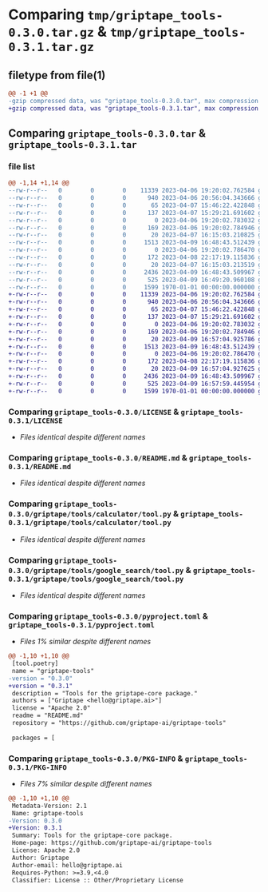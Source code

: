 # Comparing `tmp/griptape_tools-0.3.0.tar.gz` & `tmp/griptape_tools-0.3.1.tar.gz`

## filetype from file(1)

```diff
@@ -1 +1 @@
-gzip compressed data, was "griptape_tools-0.3.0.tar", max compression
+gzip compressed data, was "griptape_tools-0.3.1.tar", max compression
```

## Comparing `griptape_tools-0.3.0.tar` & `griptape_tools-0.3.1.tar`

### file list

```diff
@@ -1,14 +1,14 @@
--rw-r--r--   0        0        0    11339 2023-04-06 19:20:02.762584 griptape_tools-0.3.0/LICENSE
--rw-r--r--   0        0        0      940 2023-04-06 20:56:04.343666 griptape_tools-0.3.0/README.md
--rw-r--r--   0        0        0       65 2023-04-07 15:46:22.422848 griptape_tools-0.3.0/griptape/__init__.py
--rw-r--r--   0        0        0      137 2023-04-07 15:29:21.691602 griptape_tools-0.3.0/griptape/tools/__init__.py
--rw-r--r--   0        0        0        0 2023-04-06 19:20:02.783032 griptape_tools-0.3.0/griptape/tools/calculator/__init__.py
--rw-r--r--   0        0        0      169 2023-04-06 19:20:02.784946 griptape_tools-0.3.0/griptape/tools/calculator/manifest.yml
--rw-r--r--   0        0        0       20 2023-04-07 16:15:03.210825 griptape_tools-0.3.0/griptape/tools/calculator/requirements.txt
--rw-r--r--   0        0        0     1513 2023-04-09 16:48:43.512439 griptape_tools-0.3.0/griptape/tools/calculator/tool.py
--rw-r--r--   0        0        0        0 2023-04-06 19:20:02.786470 griptape_tools-0.3.0/griptape/tools/google_search/__init__.py
--rw-r--r--   0        0        0      172 2023-04-08 22:17:19.115836 griptape_tools-0.3.0/griptape/tools/google_search/manifest.yml
--rw-r--r--   0        0        0       20 2023-04-07 16:15:03.213519 griptape_tools-0.3.0/griptape/tools/google_search/requirements.txt
--rw-r--r--   0        0        0     2436 2023-04-09 16:48:43.509967 griptape_tools-0.3.0/griptape/tools/google_search/tool.py
--rw-r--r--   0        0        0      525 2023-04-09 16:49:20.960108 griptape_tools-0.3.0/pyproject.toml
--rw-r--r--   0        0        0     1599 1970-01-01 00:00:00.000000 griptape_tools-0.3.0/PKG-INFO
+-rw-r--r--   0        0        0    11339 2023-04-06 19:20:02.762584 griptape_tools-0.3.1/LICENSE
+-rw-r--r--   0        0        0      940 2023-04-06 20:56:04.343666 griptape_tools-0.3.1/README.md
+-rw-r--r--   0        0        0       65 2023-04-07 15:46:22.422848 griptape_tools-0.3.1/griptape/__init__.py
+-rw-r--r--   0        0        0      137 2023-04-07 15:29:21.691602 griptape_tools-0.3.1/griptape/tools/__init__.py
+-rw-r--r--   0        0        0        0 2023-04-06 19:20:02.783032 griptape_tools-0.3.1/griptape/tools/calculator/__init__.py
+-rw-r--r--   0        0        0      169 2023-04-06 19:20:02.784946 griptape_tools-0.3.1/griptape/tools/calculator/manifest.yml
+-rw-r--r--   0        0        0       20 2023-04-09 16:57:04.925786 griptape_tools-0.3.1/griptape/tools/calculator/requirements.txt
+-rw-r--r--   0        0        0     1513 2023-04-09 16:48:43.512439 griptape_tools-0.3.1/griptape/tools/calculator/tool.py
+-rw-r--r--   0        0        0        0 2023-04-06 19:20:02.786470 griptape_tools-0.3.1/griptape/tools/google_search/__init__.py
+-rw-r--r--   0        0        0      172 2023-04-08 22:17:19.115836 griptape_tools-0.3.1/griptape/tools/google_search/manifest.yml
+-rw-r--r--   0        0        0       20 2023-04-09 16:57:04.927625 griptape_tools-0.3.1/griptape/tools/google_search/requirements.txt
+-rw-r--r--   0        0        0     2436 2023-04-09 16:48:43.509967 griptape_tools-0.3.1/griptape/tools/google_search/tool.py
+-rw-r--r--   0        0        0      525 2023-04-09 16:57:59.445954 griptape_tools-0.3.1/pyproject.toml
+-rw-r--r--   0        0        0     1599 1970-01-01 00:00:00.000000 griptape_tools-0.3.1/PKG-INFO
```

### Comparing `griptape_tools-0.3.0/LICENSE` & `griptape_tools-0.3.1/LICENSE`

 * *Files identical despite different names*

### Comparing `griptape_tools-0.3.0/README.md` & `griptape_tools-0.3.1/README.md`

 * *Files identical despite different names*

### Comparing `griptape_tools-0.3.0/griptape/tools/calculator/tool.py` & `griptape_tools-0.3.1/griptape/tools/calculator/tool.py`

 * *Files identical despite different names*

### Comparing `griptape_tools-0.3.0/griptape/tools/google_search/tool.py` & `griptape_tools-0.3.1/griptape/tools/google_search/tool.py`

 * *Files identical despite different names*

### Comparing `griptape_tools-0.3.0/pyproject.toml` & `griptape_tools-0.3.1/pyproject.toml`

 * *Files 1% similar despite different names*

```diff
@@ -1,10 +1,10 @@
 [tool.poetry]
 name = "griptape-tools"
-version = "0.3.0"
+version = "0.3.1"
 description = "Tools for the griptape-core package."
 authors = ["Griptape <hello@griptape.ai>"]
 license = "Apache 2.0"
 readme = "README.md"
 repository = "https://github.com/griptape-ai/griptape-tools"
 
 packages = [
```

### Comparing `griptape_tools-0.3.0/PKG-INFO` & `griptape_tools-0.3.1/PKG-INFO`

 * *Files 7% similar despite different names*

```diff
@@ -1,10 +1,10 @@
 Metadata-Version: 2.1
 Name: griptape-tools
-Version: 0.3.0
+Version: 0.3.1
 Summary: Tools for the griptape-core package.
 Home-page: https://github.com/griptape-ai/griptape-tools
 License: Apache 2.0
 Author: Griptape
 Author-email: hello@griptape.ai
 Requires-Python: >=3.9,<4.0
 Classifier: License :: Other/Proprietary License
```

